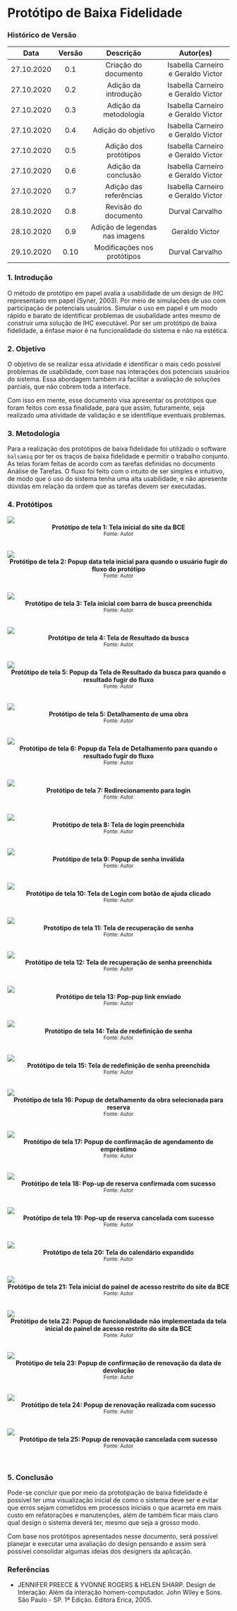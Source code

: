 # Protótipo de Baixa Fidelidade

### Histórico de Versão

|    Data    | Versão |       Descrição                |             Autor(es)              |
| :--------: | :----: | :----------------------------: | :--------------------------------: |
| 27.10.2020 |  0.1   |  Criação do documento          | Isabella Carneiro e Geraldo Victor |
| 27.10.2020 |  0.2   |  Adição da introdução          | Isabella Carneiro e Geraldo Victor |
| 27.10.2020 |  0.3   | Adição da metodologia          | Isabella Carneiro e Geraldo Victor |
| 27.10.2020 |  0.4   |   Adição do objetivo           | Isabella Carneiro e Geraldo Victor |
| 27.10.2020 |  0.5   | Adição dos protótipos          | Isabella Carneiro e Geraldo Victor |
| 27.10.2020 |  0.6   |  Adição da conclusão           | Isabella Carneiro e Geraldo Victor |
| 27.10.2020 |  0.7   | Adição das referências         | Isabella Carneiro e Geraldo Victor |
| 28.10.2020 |  0.8   |  Revisão do documento          |          Durval Carvalho           |
| 28.10.2020 |  0.9   |  Adição de legendas nas imagens|          Geraldo Victor            |
| 29.10.2020 |  0.10   | Modificações nos protótipos | Durval Carvalho |

### 1. Introdução

O método de protótipo em papel avalia a usabilidade de um design de IHC representado em papel (Syner, 2003). Por meio de simulações de uso com participação de potenciais usuários. Simular o uso em papel é um modo rápido e barato de identificar problemas de usubalidade antes mesmo de construir uma solução de IHC executável. Por ser um protótipo de baixa fidelidade, a ênfase maior é na funcionalidade do sistema e não na estética.

### 2. Objetivo

O objetivo de se realizar essa atividade é identificar o mais cedo possível problemas de usabilidade, com base nas interações dos potenciais usuários do sistema. Essa abordagem também irá facilitar a avaliação de soluções parciais, que não cobrem toda a interface.

Com isso em mente, esse documento visa apresentar os protótipos que foram feitos com essa finalidade, para que assim, futuramente, seja realizado uma atividade de validação e se identifique eventuais problemas.

### 3. Metodologia

Para a realização dos protótipos de baixa fidelidade foi utilizado o software `balsamiq` por ter os traços de baixa fidelidade e permitir o trabalho conjunto.
As telas foram feitas de acordo com as tarefas definidas no documento Análise de Tarefas.
O fluxo foi feito com o intuito de ser simples e intuitivo, de modo que o uso do sistema tenha uma alta usabilidade, e não apresente dúvidas em relação da ordem que as tarefas devem ser executadas.

### 4. Protótipos

<img src="_media/images/low_fidelity_prototype_1.png">
  <figcaption align='center'>
    <b>Protótipo de tela 1: Tela inicial do site da BCE</b>
    </br>
    <small>Fonte: Autor</small>
  </figcaption>
</p></br>

<img src="_media/images/low_fidelity_prototype_1-0.png">
  <figcaption align='center'>
    <b>Protótipo de tela 2: Popup data tela inicial para quando o usuário fugir do fluxo do protótipo</b>
    </br>
    <small>Fonte: Autor</small>
  </figcaption>
</p></br>

<img src="_media/images/low_fidelity_prototype_1-1.png">
  <figcaption align='center'>
    <b>Protótipo de tela 3: Tela inicial com barra de busca preenchida</b>
    </br>
    <small>Fonte: Autor</small>
  </figcaption>
</p></br>

<img src="_media/images/low_fidelity_prototype_2.png">
  <figcaption align='center'>
    <b>Protótipo de tela 4: Tela de Resultado da busca</b>
    </br>
    <small>Fonte: Autor</small>
  </figcaption>
</p></br>

<img src="_media/images/low_fidelity_prototype_2-0.png">
  <figcaption align='center'>
    <b>Protótipo de tela 5: Popup da Tela de Resultado da busca para quando o resultado fugir do fluxo</b>
    </br>
    <small>Fonte: Autor</small>
  </figcaption>
</p></br>

<img src="_media/images/low_fidelity_prototype_3.png">
  <figcaption align='center'>
    <b>Protótipo de tela 5: Detalhamento de uma obra</b>
    </br>
    <small>Fonte: Autor</small>
  </figcaption>
</p></br>

<img src="_media/images/low_fidelity_prototype_3-0.png">
  <figcaption align='center'>
    <b>Protótipo de tela 6: Popup da Tela de Detalhamento para quando o resultado fugir do fluxo</b>
    </br>
    <small>Fonte: Autor</small>
  </figcaption>
</p></br>

<img src="_media/images/low_fidelity_prototype_4.png">
  <figcaption align='center'>
    <b>Protótipo de tela 7: Redirecionamento para login </b>
    </br>
    <small>Fonte: Autor</small>
  </figcaption>
</p></br>

<img src="_media/images/low_fidelity_prototype_4-1.png">
  <figcaption align='center'>
    <b>Protótipo de tela 8: Tela de login preenchida </b>
    </br>
    <small>Fonte: Autor</small>
  </figcaption>
</p></br>

<img src="_media/images/low_fidelity_prototype_4-2.png">
  <figcaption align='center'>
    <b>Protótipo de tela 9: Popup de senha inválida</b>
    </br>
    <small>Fonte: Autor</small>
  </figcaption>
</p></br>

<img src="_media/images/low_fidelity_prototype_5.png">
  <figcaption align='center'>
    <b>Protótipo de tela 10: Tela de Login com botão de ajuda clicado </b>
    </br>
    <small>Fonte: Autor</small>
  </figcaption>
</p></br>

<img src="_media/images/low_fidelity_prototype_6.png">
  <figcaption align='center'>
    <b>Protótipo de tela 11: Tela de recuperação de senha </b>
    </br>
    <small>Fonte: Autor</small>
  </figcaption>
</p></br>

<img src="_media/images/low_fidelity_prototype_6-1.png">
  <figcaption align='center'>
    <b>Protótipo de tela 12: Tela de recuperação de senha preenchida </b>
    </br>
    <small>Fonte: Autor</small>
  </figcaption>
</p></br>

<img src="_media/images/low_fidelity_prototype_7.png">
  <figcaption align='center'>
    <b>Protótipo de tela 13: Pop-pup link enviado </b>
    </br>
    <small>Fonte: Autor</small>
  </figcaption>
</p></br>

<img src="_media/images/low_fidelity_prototype_8.png">
  <figcaption align='center'>
    <b>Protótipo de tela 14: Tela de redefinição de senha </b>
    </br>
    <small>Fonte: Autor</small>
  </figcaption>
</p></br>

<img src="_media/images/low_fidelity_prototype_8-1.png">
  <figcaption align='center'>
    <b>Protótipo de tela 15: Tela de redefinição de senha preenchida </b>
    </br>
    <small>Fonte: Autor</small>
  </figcaption>
</p></br>

<img src="_media/images/low_fidelity_prototype_9.png">
  <figcaption align='center'>
    <b>Protótipo de tela 16: Popup de detalhamento da obra selecionada para reserva</b>
    </br>
    <small>Fonte: Autor</small>
  </figcaption>
</p></br>

<img src="_media/images/low_fidelity_prototype_10.png">
  <figcaption align='center'>
    <b>Protótipo de tela 17: Popup de confirmação de agendamento de empréstimo</b>
    </br>
    <small>Fonte: Autor</small>
  </figcaption>
</p></br>

<img src="_media/images/low_fidelity_prototype_11.png">
  <figcaption align='center'>
    <b>Protótipo de tela 18: Pop-up de reserva confirmada com sucesso</b>
    </br>
    <small>Fonte: Autor</small>
  </figcaption>
</p></br>

<img src="_media/images/low_fidelity_prototype_12.png">
  <figcaption align='center'>
    <b>Protótipo de tela 19: Pop-up de reserva cancelada com sucesso</b>
    </br>
    <small>Fonte: Autor</small>
  </figcaption>
</p></br>

<img src="_media/images/low_fidelity_prototype_13.png">
  <figcaption align='center'>
    <b>Protótipo de tela 20: Tela do calendário expandido</b>
    </br>
    <small>Fonte: Autor</small>
  </figcaption>
</p></br>

<img src="_media/images/low_fidelity_prototype_14.png">
  <figcaption align='center'>
    <b>Protótipo de tela 21: Tela inicial do painel de acesso restrito do site da BCE</b>
    </br>
    <small>Fonte: Autor</small>
  </figcaption>
</p></br>

<img src="_media/images/low_fidelity_prototype_14-0.png">
  <figcaption align='center'>
    <b>Protótipo de tela 22: Popup de funcionalidade não implementada da tela inicial do painel de acesso restrito do site da BCE</b>
    </br>
    <small>Fonte: Autor</small>
  </figcaption>
</p></br>

<img src="_media/images/low_fidelity_prototype_16.png">
  <figcaption align='center'>
    <b>Protótipo de tela 23: Popup de confirmação de renovação da data de devolução</b>
    </br>
    <small>Fonte: Autor</small>
  </figcaption>
</p></br>

<img src="_media/images/low_fidelity_prototype_17.png">
  <figcaption align='center'>
    <b>Protótipo de tela 24: Popup de renovação realizada com sucesso</b>
    </br>
    <small>Fonte: Autor</small>
  </figcaption>
</p></br>

<img src="_media/images/low_fidelity_prototype_18.png">
  <figcaption align='center'>
    <b>Protótipo de tela 25: Popup de renovação cancelada com sucesso</b>
    </br>
    <small>Fonte: Autor</small>
  </figcaption>
</p></br>

### 5. Conclusão

Pode-se concluir que por meio da prototipação de baixa fidelidade é possível ter uma visualização inicial de como o sistema deve ser e evitar que erros sejam cometidos em processos iniciais o que acarreta em mais custo em refatorações e manutenções, além de também ficar mais claro qual design o sistema deverá ter, mesmo que seja a grosso modo.

Com base nos protótipos apresentados nesse documento, será possível planejar e executar uma avaliação do design pensando e assim será possível consolidar algumas ideias dos designers da aplicação.

### Referências

- JENNIFER PREECE & YVONNE ROGERS & HELEN SHARP. Design de Interação: Além da interação homem-computador. John Wiley e Sons. São Paulo - SP. 1ª Edição. Editora Erica, 2005.

